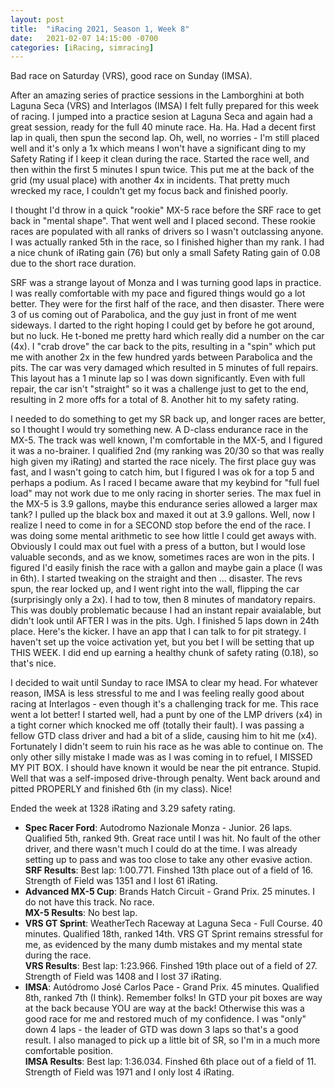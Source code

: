 ```yaml
---
layout: post
title:  "iRacing 2021, Season 1, Week 8"
date:   2021-02-07 14:15:00 -0700
categories: [iRacing, simracing]
---
```

Bad race on Saturday (VRS), good race on Sunday (IMSA).

After an amazing series of practice sessions in the Lamborghini at both Laguna Seca (VRS) and Interlagos (IMSA) I felt fully prepared for this week of racing. I jumped into a practice sesion at Laguna Seca and again had a great session, ready for the full 40 minute race. Ha. Ha. Had a decent first lap in quali, then spun the second lap. Oh, well, no worries - I'm still placed well and it's only a 1x which means I won't have a significant ding to my Safety Rating if I keep it clean during the race. Started the race well, and then within the first 5 minutes I spun twice. This put me at the back of the grid (my usual place) with another 4x in incidents. That pretty much wrecked my race, I couldn't get my focus back and finished poorly.

I thought I'd throw in a quick "rookie" MX-5 race before the SRF race to get back in "mental shape". That went well and I placed second. These rookie races are populated with all ranks of drivers so I wasn't outclassing anyone. I was actually ranked 5th in the race, so I finished higher than my rank. I had a nice chunk of iRating gain (76) but only a small Safety Rating gain of 0.08 due to the short race duration.

SRF was a strange layout of Monza and I was turning good laps in practice. I was really comfortable with my pace and figured things would go a lot better. They were for the first half of the race, and then disaster. There were 3 of us coming out of Parabolica, and the guy just in front of me went sideways. I darted to the right hoping I could get by before he got around, but no luck. He t-boned me pretty hard which really did a number on the car (4x). I "crab drove" the car back to the pits, resulting in a "spin" which put me with another 2x in the few hundred yards between Parabolica and the pits. The car was very damaged which resulted in 5 minutes of full repairs. This layout has a 1 minute lap so I was down significantly. Even with full repair, the car isn't "straight" so it was a challenge just to get to the end, resulting in 2 more offs for a total of 8. Another hit to my safety rating.

I needed to do something to get my SR back up, and longer races are better, so I thought I would try something new. A D-class endurance race in the MX-5. The track was well known, I'm comfortable in the MX-5, and I figured it was a no-brainer. I qualified 2nd (my ranking was 20/30 so that was really high given my iRating) and started the race nicely. The first place guy was fast, and I wasn't going to catch him, but I figured I was ok for a top 5 and perhaps a podium. As I raced I became aware that my keybind for "full fuel load" may not work due to me only racing in shorter series. The max fuel in the MX-5 is 3.9 gallons, maybe this endurance series allowed a larger max tank? I pulled up the black box and maxed it out at 3.9 gallons. Well, now I realize I need to come in for a SECOND stop before the end of the race. I was doing some mental arithmetic to see how little I could get aways with. Obviously I could max out fuel with a press of a button, but I would lose valuable seconds, and as we know, sometimes races are won in the pits. I figured I'd easily finish the race with a gallon and maybe gain a place (I was in 6th). I started tweaking on the straight and then ... disaster. The revs spun, the rear locked up, and I went right into the wall, flipping the car (surprisingly only a 2x). I had to tow, then 8 minutes of mandatory repairs. This was doubly problematic because I had an instant repair avaialable, but didn't look until AFTER I was in the pits. Ugh. I finished 5 laps down in 24th place. Here's the kicker. I have an app that I can talk to for pit strategy. I haven't set up the voice activation yet, but you bet I will be setting that up THIS WEEK. I did end up earning a healthy chunk of safety rating (0.18), so that's nice.

I decided to wait until Sunday to race IMSA to clear my head. For whatever reason, IMSA is less stressful to me and I was feeling really good about racing at Interlagos - even though it's a challenging track for me. This race went a lot better! I started well, had a punt by one of the LMP drivers (x4) in a tight corner which knocked me off (totally their fault). I was passing a fellow GTD class driver and had a bit of a slide, causing him to hit me (x4). Fortunately I didn't seem to ruin his race as he was able to continue on. The only other silly mistake I made was as I was coming in to refuel, I MISSED MY PIT BOX. I should have known it would be near the pit entrance. Stupid. Well that was a self-imposed drive-through penalty. Went back around and pitted PROPERLY and finished 6th (in my class). Nice!

Ended the week at 1328 iRating and 3.29 safety rating.

* **Spec Racer Ford**: Autodromo Nazionale Monza - Junior. 26 laps. Qualified 5th, ranked 9th. Great race until I was hit. No fault of the other driver, and there wasn't much I could do at the time. I was already setting up to pass and was too close to take any other evasive action.  
**SRF Results**: Best lap: 1:00.771. Finshed 13th place out of a field of 16. Strength of Field was 1351 and I lost 61 iRating.  
* **Advanced MX-5 Cup**: Brands Hatch Circuit - Grand Prix. 25 minutes. I do not have this track. No race.  
**MX-5 Results**: No best lap.
* **VRS GT Sprint**: WeatherTech Raceway at Laguna Seca - Full Course. 40 minutes. Qualified 18th, ranked 14th. VRS GT Sprint remains stressful for me, as evidenced by the many dumb mistakes and my mental state during the race.  
**VRS Results**: Best lap: 1:23.966. Finshed 19th place out of a field of 27. Strength of Field was 1408 and I lost 37 iRating.
* **IMSA**: Autódromo José Carlos Pace - Grand Prix. 45 minutes. Qualified 8th, ranked 7th (I think). Remember folks! In GTD your pit boxes are way at the back because YOU are way at the back! Otherwise this was a good race for me and restored much of my confidence. I was "only" down 4 laps - the leader of GTD was down 3 laps so that's a good result. I also managed to pick up a little bit of SR, so I'm in a much more comfortable position.  
**IMSA Results**: Best lap: 1:36.034. Finshed 6th place out of a field of 11. Strength of Field was 1971 and I only lost 4 iRating.
